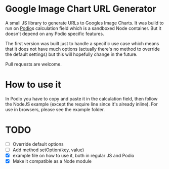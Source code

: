# Google Image Chart URL Generator

A small JS library to generate URLs to Googles Image Charts. It was build to run on [Podio](http://podio.com)s calculation field which is a sandboxed Node container. But it doesn't depend on any Podio specific features.

The first version was built just to handle a specific use case which means that it does not have much options (actually there's no method to override the default settings) but this will hopefully change in the future.

Pull requests are welcome.

# How to use it
In Podio you have to copy and paste it in the calculation field, then follow the NodeJS example (except the require line since it's already inline). For use in browsers, please see the example folder.

# TODO
 - [ ] Override default options
 - [ ] Add method setOption(key, value)
 - [x] example file on how to use it, both in regular JS and Podio
 - [x] Make it compatible as a Node module